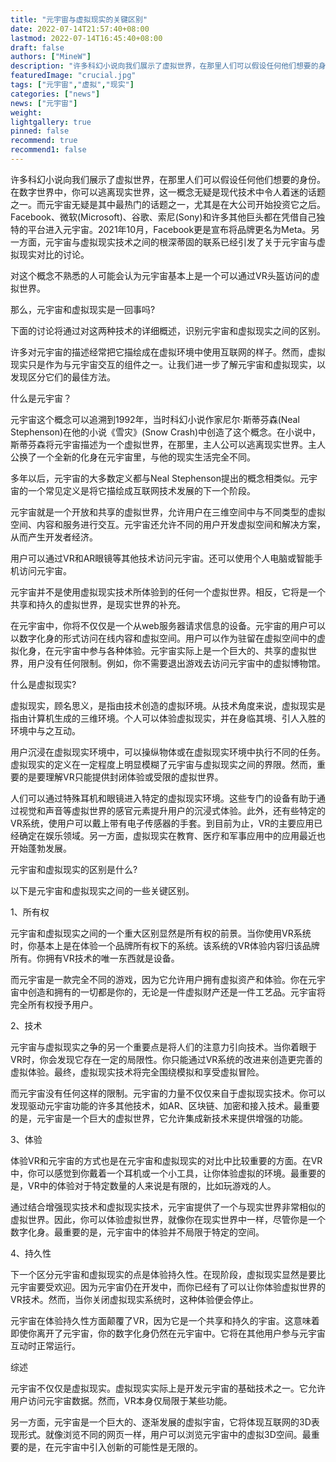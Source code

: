 ```yaml
---
title: "元宇宙与虚拟现实的关键区别"
date: 2022-07-14T21:57:40+08:00
lastmod: 2022-07-14T16:45:40+08:00
draft: false
authors: ["MineW"]
description: "许多科幻小说向我们展示了虚拟世界，在那里人们可以假设任何他们想要的身份。在数字世界中，你可以逃离现实世界，这一概念无疑是现代技术中令人着迷的话题之一。而元宇宙无疑是其中最热门的话题之一"
featuredImage: "crucial.jpg"
tags: ["元宇宙","虚拟","现实"]
categories: ["news"]
news: ["元宇宙"]
weight: 
lightgallery: true
pinned: false
recommend: true
recommend1: false
---
```


许多科幻小说向我们展示了虚拟世界，在那里人们可以假设任何他们想要的身份。在数字世界中，你可以逃离现实世界，这一概念无疑是现代技术中令人着迷的话题之一。而元宇宙无疑是其中最热门的话题之一，尤其是在大公司开始投资它之后。Facebook、微软(Microsoft)、谷歌、索尼(Sony)和许多其他巨头都在凭借自己独特的平台进入元宇宙。2021年10月，Facebook更是宣布将品牌更名为Meta。另一方面，元宇宙与虚拟现实技术之间的根深蒂固的联系已经引发了关于元宇宙与虚拟现实对比的讨论。

对这个概念不熟悉的人可能会认为元宇宙基本上是一个可以通过VR头盔访问的虚拟世界。

那么，元宇宙和虚拟现实是一回事吗?

下面的讨论将通过对这两种技术的详细概述，识别元宇宙和虚拟现实之间的区别。

许多对元宇宙的描述经常把它描绘成在虚拟环境中使用互联网的样子。然而，虚拟现实只是作为与元宇宙交互的组件之一。让我们进一步了解元宇宙和虚拟现实，以发现区分它们的最佳方法。

什么是元宇宙？

元宇宙这个概念可以追溯到1992年，当时科幻小说作家尼尔·斯蒂芬森(Neal Stephenson)在他的小说《雪灾》(Snow Crash)中创造了这个概念。在小说中，斯蒂芬森将元宇宙描述为一个虚拟世界，在那里，主人公可以逃离现实世界。主人公换了一个全新的化身在元宇宙里，与他的现实生活完全不同。

多年以后，元宇宙的大多数定义都与Neal Stephenson提出的概念相类似。元宇宙的一个常见定义是将它描绘成互联网技术发展的下一个阶段。

元宇宙就是一个开放和共享的虚拟世界，允许用户在三维空间中与不同类型的虚拟空间、内容和服务进行交互。元宇宙还允许不同的用户开发虚拟空间和解决方案，从而产生开发者经济。

用户可以通过VR和AR眼镜等其他技术访问元宇宙。还可以使用个人电脑或智能手机访问元宇宙。

元宇宙并不是使用虚拟现实技术所体验到的任何一个虚拟世界。相反，它将是一个共享和持久的虚拟世界，是现实世界的补充。

在元宇宙中，你将不仅仅是一个从web服务器请求信息的设备。元宇宙的用户可以以数字化身的形式访问在线内容和虚拟空间。用户可以作为驻留在虚拟空间中的虚拟化身，在元宇宙中参与各种体验。元宇宙实际上是一个巨大的、共享的虚拟世界，用户没有任何限制。例如，你不需要退出游戏去访问元宇宙中的虚拟博物馆。

什么是虚拟现实?

虚拟现实，顾名思义，是指由技术创造的虚拟环境。从技术角度来说，虚拟现实是指由计算机生成的三维环境。个人可以体验虚拟现实，并在身临其境、引人入胜的环境中与之互动。

用户沉浸在虚拟现实环境中，可以操纵物体或在虚拟现实环境中执行不同的任务。虚拟现实的定义在一定程度上明显模糊了元宇宙与虚拟现实之间的界限。然而，重要的是要理解VR只能提供封闭体验或受限的虚拟世界。

人们可以通过特殊耳机和眼镜进入特定的虚拟现实环境。这些专门的设备有助于通过视觉和声音等虚拟世界的感官元素提升用户的沉浸式体验。此外，还有些特定的VR系统，使用户可以戴上带有电子传感器的手套。到目前为止，VR的主要应用已经确定在娱乐领域。另一方面，虚拟现实在教育、医疗和军事应用中的应用最近也开始蓬勃发展。

元宇宙和虚拟现实的区别是什么?

以下是元宇宙和虚拟现实之间的一些关键区别。

1、所有权

元宇宙和虚拟现实之间的一个重大区别显然是所有权的前景。当你使用VR系统时，你基本上是在体验一个品牌所有权下的系统。该系统的VR体验内容归该品牌所有。你拥有VR技术的唯一东西就是设备。

而元宇宙是一款完全不同的游戏，因为它允许用户拥有虚拟资产和体验。你在元宇宙中创造和拥有的一切都是你的，无论是一件虚拟财产还是一件工艺品。元宇宙将完全所有权授予用户。

2、技术

元宇宙与虚拟现实之争的另一个重要点是将人们的注意力引向技术。当你着眼于VR时，你会发现它存在一定的局限性。你只能通过VR系统的改进来创造更完善的虚拟体验。最终，虚拟现实技术将完全围绕模拟和享受虚拟冒险。

而元宇宙没有任何这样的限制。元宇宙的力量不仅仅来自于虚拟现实技术。你可以发现驱动元宇宙功能的许多其他技术，如AR、区块链、加密和接入技术。最重要的是，元宇宙是一个巨大的虚拟世界，它允许集成新技术来提供增强的功能。

3、体验

体验VR和元宇宙的方式也是在元宇宙和虚拟现实的对比中比较重要的方面。在VR中，你可以感觉到你戴着一个耳机或一个小工具，让你体验虚拟的环境。最重要的是，VR中的体验对于特定数量的人来说是有限的，比如玩游戏的人。

通过结合增强现实技术和虚拟现实技术，元宇宙提供了一个与现实世界非常相似的虚拟世界。因此，你可以体验虚拟世界，就像你在现实世界中一样，尽管你是一个数字化身。最重要的是，元宇宙中的体验并不局限于特定的空间。

4、持久性

下一个区分元宇宙和虚拟现实的点是体验持久性。在现阶段，虚拟现实显然是要比元宇宙要受欢迎。因为元宇宙仍在开发中，而你已经有了可以让你体验虚拟世界的VR技术。然而，当你关闭虚拟现实系统时，这种体验便会停止。

元宇宙在体验持久性方面颠覆了VR，因为它是一个共享和持久的宇宙。这意味着即使你离开了元宇宙，你的数字化身仍然在元宇宙中。它将在其他用户参与元宇宙互动时正常运行。

综述

元宇宙不仅仅是虚拟现实。虚拟现实实际上是开发元宇宙的基础技术之一。它允许用户访问元宇宙数据。然而，VR本身仅局限于某些功能。

另一方面，元宇宙是一个巨大的、逐渐发展的虚拟宇宙，它将体现互联网的3D表现形式。就像浏览不同的网页一样，用户可以浏览元宇宙中的虚拟3D空间。最重要的是，在元宇宙中引入创新的可能性是无限的。